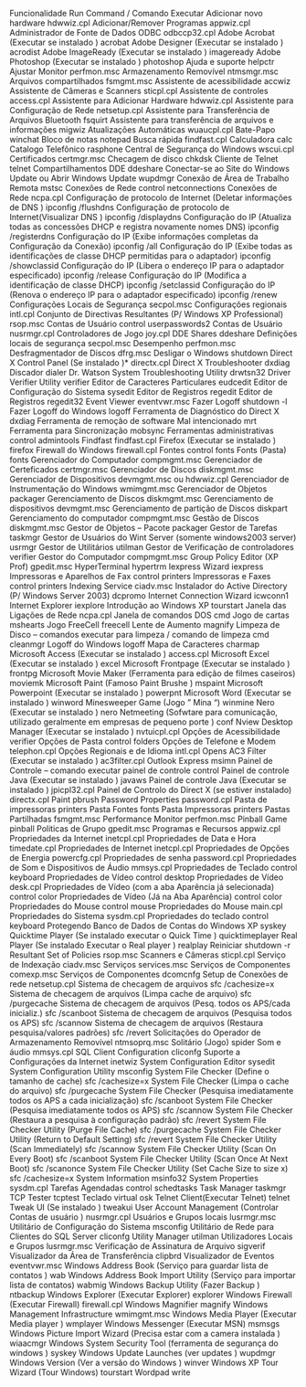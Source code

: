 Funcionalidade											Run Command / Comando Executar
Adicionar novo hardware										hdwwiz.cpl
Adicionar/Remover Programas									appwiz.cpl
Administrador de Fonte de Dados ODBC								odbccp32.cpl
Adobe Acrobat (Executar se instalado )								acrobat
Adobe Designer (Executar se instalado )								acrodist
Adobe ImageReady (Executar se instalado )							imageready
Adobe Photoshop (Executar se instalado )							photoshop
Ajuda e suporte											helpctr
Ajustar Monitor											perfmon.msc
Armazenamento Removível										ntmsmgr.msc
Arquivos compartilhados										fsmgmt.msc
Assistente de acessibilidade									accwiz
Assistente de Câmeras e Scanners								sticpl.cpl
Assistente de controles										access.cpl
Assistente para Adicionar Hardware								hdwwiz.cpl
Assistente para Configuração de Rede								netsetup.cpl
Assistente para Transferência de Arquivos Bluetooth						fsquirt
Assistente para transferência de arquivos e informações						migwiz
Atualizações Automáticas									wuaucpl.cpl
Bate-Papo											winchat
Bloco de notas											notepad
Busca rápida											findfast.cpl
Calculadora											calc
Catalogo Telefônico										rasphone
Central de Segurança do Windows									wscui.cpl
Certificados											certmgr.msc
Checagem de disco										chkdsk
Cliente de Telnet										telnet
Compartilhamentos DDE										ddeshare
Conectar-se ao Site do Windows Update ou Abrir Windows Update					wupdmgr
Conexão de Área de Trabalho Remota								mstsc
Conexões de Rede										control netconnections
Conexões de Rede										ncpa.cpl
Configuração de protocolo de Internet (Deletar informações de DNS )				ipconfig /flushdns
Configuração de protocolo de Internet(Visualizar DNS )						ipconfig /displaydns
Configuração do IP (Atualiza todas as concessões DHCP e registra novamente nomes DNS)		ipconfig /registerdns
Configuração do IP (Exibe informações completas da Configuração da Conexão)			ipconfig /all
Configuração do IP (Exibe todas as identificações de classe DHCP permitidas para o adaptador)	ipconfig /showclassid
Configuração do IP (Libera o endereço IP para o adaptador especificado)				ipconfig /release
Configuração do IP (Modifica a identificação de classe DHCP)					ipconfig /setclassid
Configuração do IP (Renova o endereço IP para o adaptador especificado)				ipconfig /renew
Configurações Locais de Segurança								secpol.msc
Configurações regionais										intl.cpl
Conjunto de Directivas Resultantes (P/ Windows XP Professional)					rsop.msc
Contas de Usuário										control userpasswords2
Contas de Usuário										nusrmgr.cpl
Controladores de Jogo										joy.cpl
DDE Shares											ddeshare
Definições locais de segurança									secpol.msc
Desempenho											perfmon.msc
Desfragmentador de Discos									dfrg.msc
Desligar o Windows										shutdown
Direct X Control Panel (Se instalado )*								directx.cpl
Direct X Troubleshooter										dxdiag
Discador											dialer
Dr. Watson System Troubleshooting Utility							drwtsn32
Driver Verifier Utility										verifier
Editor de Caracteres Particulares								eudcedit
Editor de Configuração do Sistema								sysedit
Editor de Registros										regedit
Editor de Registros										regedit32
Event Viewer											eventvwr.msc
Fazer Logoff											shutdown -l
Fazer Logoff do Windows										logoff
Ferramenta de Diagnóstico do Direct X								dxdiag
Ferramenta de remoção de software Mal intencionado						mrt
Ferramenta para Sincronização									mobsync
Ferramentas administrativas									control admintools
Findfast	findfast.cpl
Firefox (Executar se instalado )								firefox
Firewall do Windows										firewall.cpl
Fontes	control 										fonts
Fonts (Pasta)											fonts
Gerenciador  do Computador									compmgmt.msc
Gerenciador de Certeficados									certmgr.msc
Gerenciador de Discos										diskmgmt.msc
Gerenciador de Dispositivos									devmgmt.msc ou hdwwiz.cpl
Gerenciador de Instrumentação do Windows							wmimgmt.msc
Gerenciador de Objetos										packager
Gerenciamento de Discos										diskmgmt.msc
Gerenciamento de dispositivos									devmgmt.msc
Gerenciamento de partição de Discos								diskpart
Gerenciamento do computador									compmgmt.msc
Gestão de Discos										diskmgmt.msc
Gestor de Objetos – Pacote									packager
Gestor de Tarefas										taskmgr
Gestor de Usuários do Wint Server (somente windows2003 server)					usrmgr
Gestor de Utilitários										utilman
Gestor de Verificação de controladores								verifier
Gestor do Computador										compmgmt.msc
Group Policy Editor (XP Prof)									gpedit.msc
HyperTerminal											hypertrm
Iexpress Wizard											iexpress
Impressoras e Aparelhos de Fax									control printers
Impressoras e Faxes										control printers
Indexing Service										ciadv.msc
Instalador do Active Directory (P/ Windows Server 2003)						dcpromo
Internet Connection Wizard									icwconn1
Internet Explorer										iexplore
Introdução ao Windows XP									tourstart
Janela das Ligações de Rede									ncpa.cpl
Janela de comandos DOS										cmd
Jogo de cartas											mshearts
Jogo FreeCell											freecell
Lente de Aumento										magnify
Limpeza de Disco – comandos executar para limpeza / comando de limpeza cmd			cleanmgr
Logoff do Windows										logoff
Mapa de Caracteres										charmap
Microsoft Access (Executar se instalado )							access.cpl
Microsoft Excel (Executar se instalado )							excel
Microsoft Frontpage (Executar se instalado )							frontpg
Microsoft Movie Maker (Ferramenta para edição de filmes caseiros)				moviemk
Microsoft Paint (Famoso Paint Brushe )								mspaint
Microsoft Powerpoint (Executar se instalado )							powerpnt
Microsoft Word (Executar se instalado )								winword
Minesweeper Game (Jogo ” Mina “)								winmine
Nero (Executar se instalado )									nero
Netmeeting (Sofwtare para comunicação, utilizado geralmente em empresas de pequeno porte )	conf
Nview Desktop Manager (Executar se instalado )							nvtuicpl.cpl
Opções de Acessibilidade									verifier
Opções de Pasta	control 									folders
Opções de Telefone e Modem									telephon.cpl
Opções Regionais e de Idioma									intl.cpl
Opens AC3 Filter (Executar se instalado )							ac3filter.cpl
Outlook Express											msimn
Painel de Controle – comando executar painel de controle					control
Painel de controle Java (Executar se instalado )						javaws
Painel de controle Java (Executar se instalado )						jpicpl32.cpl
Painel de Controlo do Direct X (se estiver instalado)						directx.cpl
Paint												pbrush
Password Properties										password.cpl
Pasta de impressoras										printers
Pasta Fontes											fonts
Pasta Impressoras										printers
Pastas Partilhadas										fsmgmt.msc
Performance Monitor										perfmon.msc
Pinball Game											pinball
Politicas de Grupo										gpedit.msc
Programas e Recursos										appwiz.cpl
Propriedades da Internet									inetcpl.cpl
Propriedades de Data e Hora									timedate.cpl
Propriedades de Internet									inetcpl.cpl
Propriedades de Opções de Energia								powercfg.cpl
Propriedades de senha										password.cpl
Propriedades de Som e Dispositivos de Áudio							mmsys.cpl
Propriedades de Teclado										control keyboard
Propriedades de Vídeo										control desktop
Propriedades de Vídeo										desk.cpl
Propriedades de Vídeo (com a aba Aparência já selecionada)					control color
Propriedades de Vídeo (Já na Aba Aparência)							control color
Propriedades do Mouse										control mouse
Propriedades do Mouse										main.cpl
Propriedades do Sistema										sysdm.cpl
Propriedades do teclado										control keyboard
Protegendo Banco de Dados de Contas do Windows XP						syskey
Quicktime Player (Se instalado executar o Quick Time )						quicktimeplayer
Real Player (Se instalado Executar o Real player )						realplay
Reiniciar											shutdown -r
Resultant Set of Policies									rsop.msc
Scanners e Câmeras										sticpl.cpl
Serviço de Indexação										ciadv.msc
Serviços											services.msc
Serviços de Componentes										comexp.msc
Serviços de Componentes										dcomcnfg
Setup de Conexões de rede									netsetup.cpl
Sistema de checagem de arquivos									sfc /cachesize=x
Sistema de checagem de arquivos (Limpa cache de arquivo)					sfc /purgecache
Sistema de checagem de arquivos (Pesq. todos os APS/cada inicializ.)				sfc /scanboot
Sistema de checagem de arquivos (Pesquisa todos os APS)						sfc /scannow
Sistema de checagem de arquivos (Restaura pesquisa/valores padrões)				sfc /revert
Solicitações do Operador de Armazenamento Removível						ntmsoprq.msc
Solitário (Jogo)										spider
Som e áudio											mmsys.cpl
SQL Client Configuration									cliconfg
Suporte a Configurações da Internet								inetwiz
System Configuration Editor									sysedit
System Configuration Utility									msconfig
System File Checker (Define o tamanho de cache)							sfc /cachesize=x
System File Checker (Limpa o cache do arquivo)							sfc /purgecache
System File Checker (Pesquisa imediatamente todos os APS a cada inicialização)			sfc /scanboot
System File Checker (Pesquisa imediatamente todos os APS)					sfc /scannow
System File Checker (Restaura a pesquisa à configuração padrão)					sfc /revert
System File Checker Utility (Purge File Cache)							sfc /purgecache
System File Checker Utility (Return to Default Setting)						sfc /revert
System File Checker Utility (Scan Immediately)							sfc /scannow
System File Checker Utility (Scan On Every Boot)						sfc /scanboot
System File Checker Utility (Scan Once At Next Boot)						sfc /scanonce
System File Checker Utility (Set Cache Size to size x)						sfc /cachesize=x
System Information										msinfo32
System Properties										sysdm.cpl
Tarefas Agendadas										control schedtasks
Task Manager											taskmgr
TCP Tester											tcptest
Teclado virtual											osk
Telnet Client(Executar Telnet)									telnet
Tweak UI (Se instalado )									tweakui
User Account Management (Controlar Contas de usuário )						nusrmgr.cpl
Usuários e Grupos locais									lusrmgr.msc
Utilitário de Configuração do Sistema								msconfig
Utilitário de Rede para Clientes do SQL Server							cliconfg
Utility Manager											utilman
Utilizadores Locais e Grupos									lusrmgr.msc
Verificação de Assinatura de Arquivo								sigverif
Visualizador da Área de Transferência								clipbrd
Visualizador de Eventos										eventvwr.msc
Windows Address Book (Serviço para guardar lista de contatos )					wab
Windows Address Book Import Utility (Serviço para importar lista de contatos)			wabmig
Windows Backup Utility (Fazer Backup )								ntbackup
Windows Explorer (Executar Explorer)								explorer
Windows Firewall (Executar Firewall)								firewall.cpl
Windows Magnifier										magnify
Windows Management Infrastructure								wmimgmt.msc
Windows Media Player (Executar Media player )							wmplayer
Windows Messenger (Executar MSN)								msmsgs
Windows Picture Import Wizard (Precisa estar com a camera instalada )				wiaacmgr
Windows System Security Tool (ferramenta de segurança do windows )				syskey
Windows Update Launches (ver updates )								wupdmgr
Windows Version (Ver a versão do Windows )							winver
Windows XP Tour Wizard (Tour Windows)								tourstart
Wordpad												write
